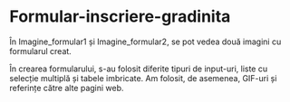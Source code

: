 # Formular-inscriere-gradinita

În Imagine_formular1 și Imagine_formular2, se pot vedea două imagini cu formularul creat. 

În crearea formularului, s-au folosit diferite tipuri de input-uri, liste cu selecție multiplă și tabele imbricate. Am folosit, de asemenea, GIF-uri și referințe către alte pagini web. 
